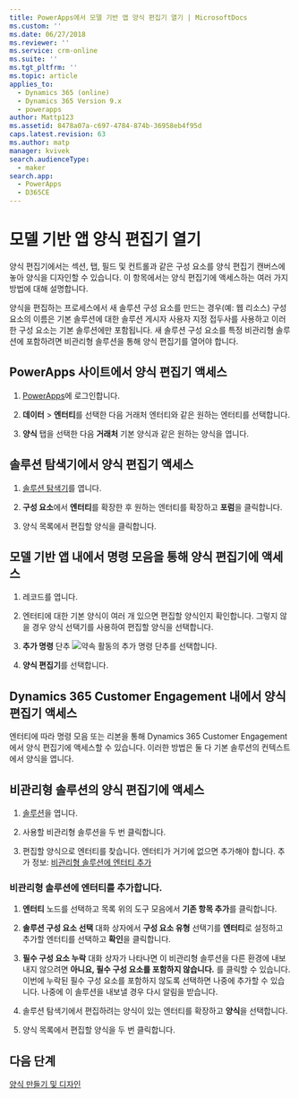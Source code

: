 ```yaml
---
title: PowerApps에서 모델 기반 앱 양식 편집기 열기 | MicrosoftDocs
ms.custom: ''
ms.date: 06/27/2018
ms.reviewer: ''
ms.service: crm-online
ms.suite: ''
ms.tgt_pltfrm: ''
ms.topic: article
applies_to:
  - Dynamics 365 (online)
  - Dynamics 365 Version 9.x
  - powerapps
author: Mattp123
ms.assetid: 8478a07a-c697-4784-874b-36958eb4f95d
caps.latest.revision: 63
ms.author: matp
manager: kvivek
search.audienceType:
  - maker
search.app:
  - PowerApps
  - D365CE
---
```


# <a name="open-the-model-driven-app-form-editor"></a>모델 기반 앱 양식 편집기 열기 
양식 편집기에서는 섹션, 탭, 필드 및 컨트롤과 같은 구성 요소를 양식 편집기 캔버스에 놓아 양식을 디자인할 수 있습니다. 이 항목에서는 양식 편집기에 액세스하는 여러 가지 방법에 대해 설명합니다.
 
양식을 편집하는 프로세스에서 새 솔루션 구성 요소를 만드는 경우(예: 웹 리소스) 구성 요소의 이름은 기본 솔루션에 대한 솔루션 게시자 사용자 지정 접두사를 사용하고 이러한 구성 요소는 기본 솔루션에만 포함됩니다. 새 솔루션 구성 요소를 특정 비관리형 솔루션에 포함하려면 비관리형 솔루션을 통해 양식 편집기를 열어야 합니다.  

## <a name="access-the-form-editor-from-the-powerapps-site"></a>PowerApps 사이트에서 양식 편집기 액세스

1. [PowerApps](https://web.powerapps.com/)에 로그인합니다. 

2. **데이터** > **엔터티**를 선택한 다음 거래처 엔터티와 같은 원하는 엔터티를 선택합니다. 

3. **양식** 탭을 선택한 다음 **거래처** 기본 양식과 같은 원하는 양식을 엽니다.

## <a name="access-the-form-editor-from-solution-explorer"></a>솔루션 탐색기에서 양식 편집기 액세스
  
1.  [솔루션 탐색기](advanced-navigation.md#solution-explorer)를 엽니다.
  
2.  **구성 요소**에서 **엔터티**를 확장한 후 원하는 엔터티를 확장하고 **포럼**을 클릭합니다.  
  
3.  양식 목록에서 편집할 양식을 클릭합니다.  
  

## <a name="access-the-form-editor-through-the-command-bar-within-a-model-driven-app"></a>모델 기반 앱 내에서 명령 모음을 통해 양식 편집기에 액세스 
  
1.  레코드를 엽니다.  
  
2.  엔터티에 대한 기본 양식이 여러 개 있으면 편집할 양식인지 확인합니다. 그렇지 않을 경우 양식 선택기를 사용하여 편집할 양식을 선택합니다.  
  
3.  **추가 명령** 단추 ![약속 활동의 추가 명령 단추](media/more-commands.gif "약속 활동의 추가 명령 단추")를 선택합니다.  
  
4.  **양식 편집기**를 선택합니다.  

## <a name="access-the-form-editor-from-within-dynamics-365-customer-engagement"></a>Dynamics 365 Customer Engagement 내에서 양식 편집기 액세스
  
 엔터티에 따라 명령 모음 또는 리본을 통해 Dynamics 365 Customer Engagement에서 양식 편집기에 액세스할 수 있습니다. 이러한 방법은 둘 다 기본 솔루션의 컨텍스트에서 양식을 엽니다. 

## <a name="access-the-form-editor-for-an-unmanaged-solution"></a>비관리형 솔루션의 양식 편집기에 액세스  
  
1.  [솔루션](advanced-navigation.md#solutions)을 엽니다.  
  
2.  사용할 비관리형 솔루션을 두 번 클릭합니다.  
  
3.  편집할 양식으로 엔터티를 찾습니다. 엔터티가 거기에 없으면 추가해야 합니다. 추가 정보: [비관리형 솔루션에 엔터티 추가](#add-an-entity-to-an-unmanaged-solution) 
  
### <a name="add-an-entity-to-an-unmanaged-solution"></a>비관리형 솔루션에 엔터티를 추가합니다.  
  
1.  **엔터티** 노드를 선택하고 목록 위의 도구 모음에서 **기존 항목 추가**를 클릭합니다.  
  
2.  **솔루션 구성 요소 선택** 대화 상자에서 **구성 요소 유형** 선택기를 **엔터티**로 설정하고 추가할 엔터티를 선택하고 **확인**을 클릭합니다.  
  
3.  **필수 구성 요소 누락** 대화 상자가 나타나면 이 비관리형 솔루션을 다른 환경에 내보내지 않으려면 **아니요, 필수 구성 요소를 포함하지 않습니다.** 를 클릭할 수 있습니다. 이번에 누락된 필수 구성 요소를 포함하지 않도록 선택하면 나중에 추가할 수 있습니다. 나중에 이 솔루션을 내보낼 경우 다시 알림을 받습니다.  
  
5.  솔루션 탐색기에서 편집하려는 양식이 있는 엔터티를 확장하고 **양식**을 선택합니다.  
  
6.  양식 목록에서 편집할 양식을 두 번 클릭합니다.  

## <a name="next-steps"></a>다음 단계

[양식 만들기 및 디자인](create-design-forms.md)
